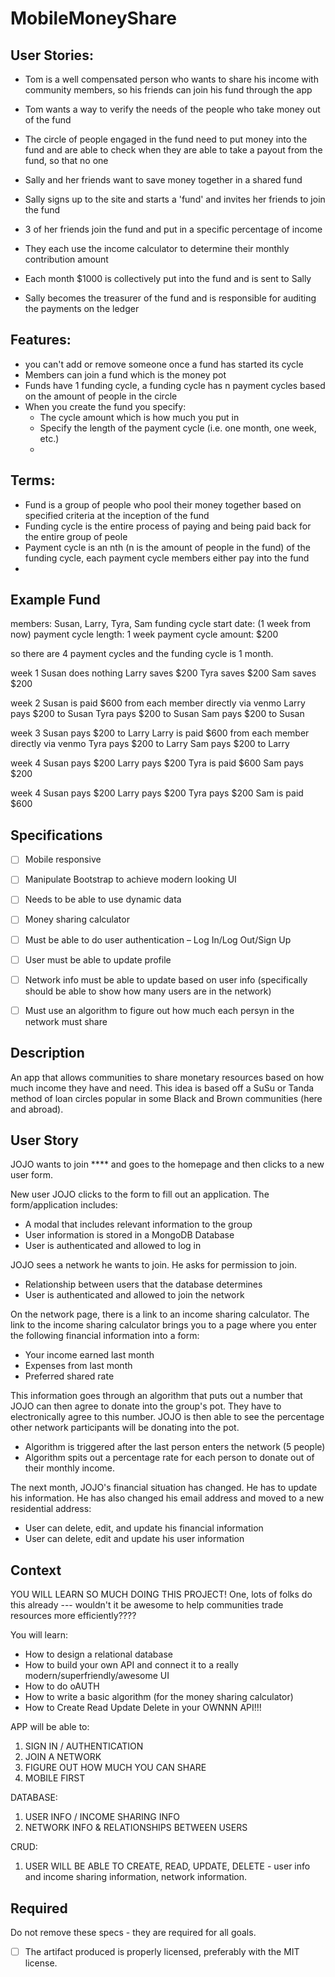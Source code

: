 # MobileMoneyShare

## User Stories:
 - Tom is a well compensated person who wants to share his income with community members, so his friends can join his fund through the app
 - Tom wants a way to verify the needs of the people who take money out of the fund
 - The circle of people engaged in the fund need to put money into the fund and are able to check when they are able to take a payout from the fund, so that no one 
 
 
 - Sally and her friends want to save money together in a shared fund
 - Sally signs up to the site and starts a 'fund' and invites her friends to join the fund
 - 3 of her friends join the fund and put in a specific percentage of income
 - They each use the income calculator to determine their monthly contribution amount 
 - Each month $1000 is collectively put into the fund and is sent to Sally
 - Sally becomes the treasurer of the fund and is responsible for auditing the payments on the ledger
 
## Features:
 - you can't add or remove someone once a fund has started its cycle
 - Members can join a fund which is the money pot
 - Funds have 1 funding cycle, a funding cycle has n payment cycles based on the amount of people in the circle
 - When you create the fund you specify:
    - The cycle amount which is how much you put in
    - Specify the length of the payment cycle (i.e. one month, one week, etc.) 
    - 
## Terms:
  - Fund is a group of people who pool their money together based on specified criteria at the inception of the fund
  - Funding cycle is the entire process of paying and being paid back for the entire group of peole
  - Payment cycle is an nth (n is the amount of people in the fund) of the funding cycle, each payment cycle members either pay into the fund 
  - 
  

## Example Fund

members: Susan, Larry, Tyra, Sam
funding cycle start date:  (1 week from now)
payment cycle length: 1 week
payment cycle amount: $200

so there are 4 payment cycles and the funding cycle is 1 month.

week 1
Susan does nothing
Larry saves $200
Tyra saves $200
Sam saves $200

week 2
Susan is paid $600 from each member directly via venmo
Larry pays $200 to Susan
Tyra pays $200 to Susan
Sam pays $200 to Susan

week 3
Susan pays $200 to Larry
Larry is paid $600 from each member directly via venmo
Tyra pays $200 to Larry
Sam pays $200 to Larry

week 4
Susan pays $200
Larry pays $200
Tyra is paid $600
Sam pays $200

week 4
Susan pays $200
Larry pays $200
Tyra pays $200
Sam is paid $600

## Specifications

- [ ] Mobile responsive 
- [ ] Manipulate Bootstrap to achieve modern looking UI 
- [ ] Needs to be able to use dynamic data
- [ ] Money sharing calculator
- [ ] Must be able to do user authentication – Log In/Log Out/Sign Up
- [ ] User must be able to update profile  
- [ ] Network info must be able to update based on user info (specifically should be able to show how many users are in the network)
- [ ] Must use an algorithm to figure out how much each persyn in the network must share 



## Description

An app that allows communities to share monetary resources based on how much income they have and need. This idea is based off a SuSu or Tanda method of loan circles popular in some Black and Brown communities (here and abroad).

## User Story

JOJO wants to join **** and goes to the homepage and then clicks to a new user form. 

New user JOJO clicks to the form to fill out an application. The form/application includes: 
- A modal that includes relevant information to the group
- User information is stored in a MongoDB Database
- User is authenticated and allowed to log in

JOJO sees a network he wants to join. He asks for permission to join.
- Relationship between users that the database determines
- User is authenticated and allowed to join the network

On the network page, there is a link to an income sharing calculator. The link to the income sharing calculator brings you to a page where you enter the following financial information into a form:
- Your income earned last month 
- Expenses from last month
- Preferred shared rate

This information goes through an algorithm that puts out a number that JOJO can then agree to donate into the group's pot. They have to electronically agree to this number. JOJO is then able to see the percentage other network participants will be donating into the pot.
- Algorithm is triggered after the last person enters the network (5 people)
- Algorithm spits out a percentage rate for each person to donate out of their monthly income.

The next month, JOJO's financial situation has changed. He has to update his information. He has also changed his email address and moved to a new residential address:
- User can delete, edit, and update his financial information
- User can delete, edit and update his user information

## Context 
YOU WILL LEARN SO MUCH DOING THIS PROJECT!
One, lots of folks do this already --- wouldn't it be awesome to help communities trade resources more efficiently????

You will learn:
- How to design a relational database
- How to build your own API and connect it to a really modern/superfriendly/awesome UI
- How to do oAUTH 
- How to write a basic algorithm (for the money sharing calculator)
- How to Create Read Update Delete in your OWNNN API!!!


APP will be able to:
1. SIGN IN / AUTHENTICATION
2. JOIN A NETWORK
3. FIGURE OUT HOW MUCH YOU CAN SHARE
4. MOBILE FIRST

DATABASE:
1. USER INFO / INCOME SHARING INFO
2. NETWORK INFO & RELATIONSHIPS BETWEEN USERS

CRUD:
1. USER WILL BE ABLE TO CREATE, READ, UPDATE, DELETE - user info and income sharing information, network information.

## Required

Do not remove these specs - they are required for all goals.

- [ ] The artifact produced is properly licensed, preferably with the MIT license.
